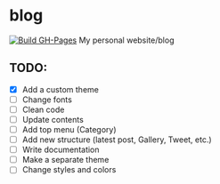 # blog 
[![Build GH-Pages](https://github.com/mirmousaviii/blog/workflows/hugo/badge.svg)](https://github.com/mirmousaviii/blog/deployments/activity_log?environment=github-pages)
My personal website/blog


## TODO:
- [x] Add a custom theme
- [ ] Change fonts
- [ ] Clean code
- [ ] Update contents
- [ ] Add top menu (Category)
- [ ] Add new structure (latest post, Gallery, Tweet, etc.)
- [ ] Write documentation
- [ ] Make a separate theme
- [ ] Change styles and colors